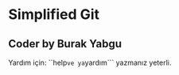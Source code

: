 # Simplified Git
## Coder by Burak Yabgu

Yardım için:
``help``` ve ya ```yardım```
yazmanız  yeterli.

